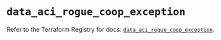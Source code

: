 # `data_aci_rogue_coop_exception`

Refer to the Terraform Registry for docs: [`data_aci_rogue_coop_exception`](https://registry.terraform.io/providers/ciscodevnet/aci/2.17.0/docs/data-sources/rogue_coop_exception).
